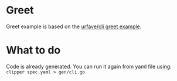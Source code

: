 # Greet

Greet example is based on the [urfave/cli greet example](https://cli.urfave.org/v2/examples/greet/).


# What to do

Code is already generated. You can run it again from yaml file using:<br>
```clipper spec.yaml > gen/cli.go```